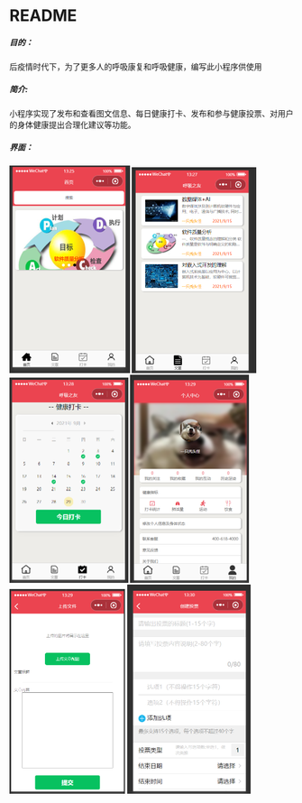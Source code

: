 # README

##### 目的：

后疫情时代下，为了更多人的呼吸康复和呼吸健康，编写此小程序供使用

##### 简介:

​	小程序实现了发布和查看图文信息、每日健康打卡、发布和参与健康投票、对用户的身体健康提出合理化建议等功能。

##### 界面：

<img src="readme_image/home.png" alt="首页" style="zoom:50%;" />

<img src="readme_image/article.png" alt="文章" style="zoom:50%;" />

<img src="readme_image/record.png" alt="打卡" style="zoom:50%;" />

<img src="readme_image/my.png" style="zoom:50%;" />

<img src="readme_image/upload.png" style="zoom:50%;" />

<img src="readme_image/uploadVote.png" alt="创建投票" style="zoom:50%;" />
